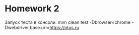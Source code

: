 # Homework 2
Запуск теста в консоли:
 mvn clean test -Dbrowser=chrome -Dwebdriver.base.url=https://otus.ru
